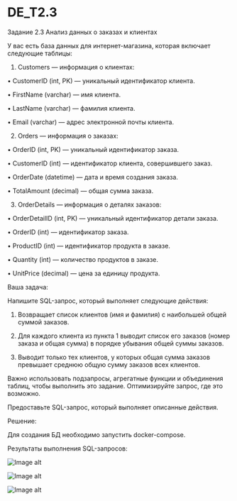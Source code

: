﻿# DE_T2.3
Задание 2.3
Анализ данных о заказах и клиентах

У вас есть база данных для интернет-магазина, которая включает следующие таблицы:

1. Customers — информация о клиентах:

• CustomerID (int, PK) — уникальный идентификатор клиента.

• FirstName (varchar) — имя клиента.

• LastName (varchar) — фамилия клиента.

• Email (varchar) — адрес электронной почты клиента.

2. Orders — информация о заказах:

• OrderID (int, PK) — уникальный идентификатор заказа.

• CustomerID (int) — идентификатор клиента, совершившего заказ.

• OrderDate (datetime) — дата и время создания заказа.

• TotalAmount (decimal) — общая сумма заказа.

3. OrderDetails — информация о деталях заказов:

• OrderDetailID (int, PK) — уникальный идентификатор детали заказа.

• OrderID (int) — идентификатор заказа.

• ProductID (int) — идентификатор продукта в заказе.

• Quantity (int) — количество продуктов в заказе.

• UnitPrice (decimal) — цена за единицу продукта.

Ваша задача:

Напишите SQL-запрос, который выполняет следующие действия:

1. Возвращает список клиентов (имя и фамилия) с наибольшей общей суммой заказов.

2. Для каждого клиента из пункта 1 выводит список его заказов (номер заказа и общая сумма) в порядке убывания общей суммы заказов.

3. Выводит только тех клиентов, у которых общая сумма заказов превышает среднюю общую сумму заказов всех клиентов.

Важно использовать подзапросы, агрегатные функции и объединения таблиц, чтобы выполнить это задание. Оптимизируйте запрос, где это возможно.

Предоставьте SQL-запрос, который выполняет описанные действия.

Решение:

Для создания БД необходимо запустить docker-compose.

Результаты выполнения SQL-запросов:

![Image alt](https://github.com/MOMIV/DE_T2.3/raw/main/1.png)

![Image alt](https://github.com/MOMIV/DE_T2.3/raw/main/2.png)

![Image alt](https://github.com/MOMIV/DE_T2.3/raw/main/3.png)
